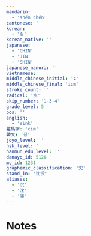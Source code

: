 ```yaml
---
mandarin:
  - 'shěn chén'
cantonese: ''
korean:
  - '심'
korean_native: ''
japanese:
  - 'CHIN'
  - 'JIN'
  - 'SHIN'
japanese_nanori: ''
vietnamese:
middle_chinese_initial: 'ɕ'
middle_chinese_final: 'iɪm'
stroke_count: ''
radical: '水'
skip_number: '1-3-4'
grade_level: 5
pos: ''
english:
  - 'sink'
羅馬字: 'cim'
韓文: '침'
joyo_level: ''
hsk_level: ''
hanmun_edu_level: ''
danayo_id: 5126
mc_id: 1231
graphemic_classification: '冘'
stand_in: '沈没'
aliases:
  - '沉'
  - '沈'
  - '瀋'
---
```


# Notes
